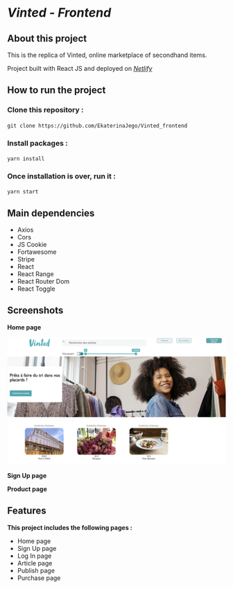 # _Vinted - Frontend_

## About this project

This is the replica of Vinted, online marketplace of secondhand items.

Project built with React JS and deployed on
[_Netlify_](https://musing-swartz-5b75d9.netlify.app/)

## How to run the project

### Clone this repository :

`git clone https://github.com/EkaterinaJego/Vinted_frontend`

### Install packages :

`yarn install`

### Once installation is over, run it :

`yarn start`

## Main dependencies

- Axios
- Cors
- JS Cookie
- Fortawesome
- Stripe
- React
- React Range
- React Router Dom
- React Toggle

## Screenshots

**Home page**

<!-- ![Example screenshot](./img/screenshot.png) -->

![home page screenshot](https://github.com/EkaterinaJego/Vinted_frontend/blob/main/src/images/homepage.png)

**Sign Up page**

**Product page**

## Features

**This project includes the following pages :**

- Home page
- Sign Up page
- Log In page
- Article page
- Publish page
- Purchase page
